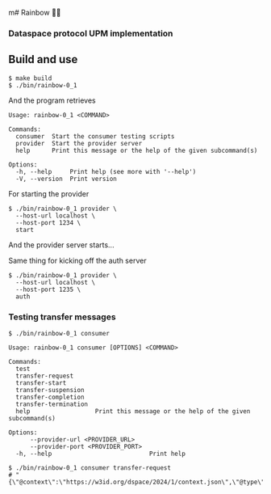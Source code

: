 m# Rainbow 🌈🌈

### Dataspace protocol UPM implementation

## Build and use

```shell
$ make build
$ ./bin/rainbow-0_1
```

And the program retrieves

```shell
Usage: rainbow-0_1 <COMMAND>

Commands:
  consumer  Start the consumer testing scripts
  provider  Start the provider server
  help      Print this message or the help of the given subcommand(s)

Options:
  -h, --help     Print help (see more with '--help')
  -V, --version  Print version
```

For starting the provider

````shell
$ ./bin/rainbow-0_1 provider \
  --host-url localhost \
  --host-port 1234 \
  start
````

And the provider server starts...

Same thing for kicking off the auth server

````shell
$ ./bin/rainbow-0_1 provider \
  --host-url localhost \
  --host-port 1235 \
  auth
````

### Testing transfer messages

````shell
$ ./bin/rainbow-0_1 consumer

Usage: rainbow-0_1 consumer [OPTIONS] <COMMAND>

Commands:
  test                  
  transfer-request      
  transfer-start        
  transfer-suspension   
  transfer-completion   
  transfer-termination  
  help                  Print this message or the help of the given subcommand(s)

Options:
      --provider-url <PROVIDER_URL>    
      --provider-port <PROVIDER_PORT>  
  -h, --help                           Print help
````

````shell
$ ./bin/rainbow-0_1 consumer transfer-request
# "{\"@context\":\"https://w3id.org/dspace/2024/1/context.json\",\"@type\":\"dspace:TransferProcess\",\"dspace:providerPid\":\"123\",\"dspace:consumerPid\":\"123\",\"dspace:state\":\"dspace:REQUESTED\"}" 
````

